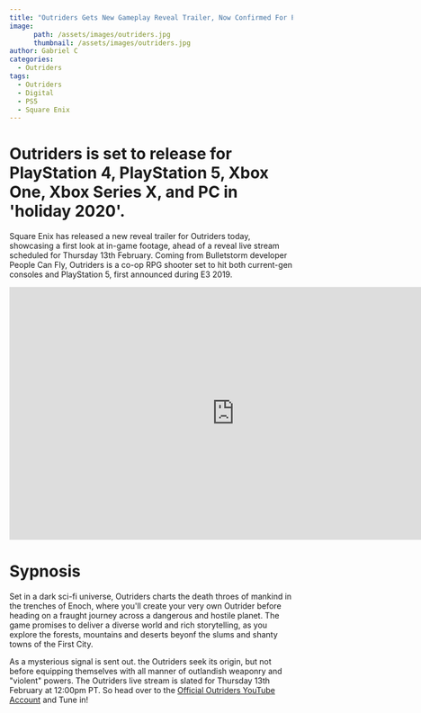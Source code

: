 ```yaml
---
title: "Outriders Gets New Gameplay Reveal Trailer, Now Confirmed For PS5"
image:
      path: /assets/images/outriders.jpg
      thumbnail: /assets/images/outriders.jpg
author: Gabriel C
categories:
  - Outriders
tags:
  - Outriders
  - Digital
  - PS5
  - Square Enix
---
```


# Outriders is set to release for PlayStation 4, PlayStation 5, Xbox One, Xbox Series X, and PC in 'holiday 2020'.

Square Enix has released a new reveal trailer for Outriders today, showcasing a first look at in-game footage, ahead of a reveal live stream scheduled for Thursday 13th February. Coming from Bulletstorm developer People Can Fly, Outriders is a co-op RPG shooter set to hit both current-gen consoles and PlayStation 5, first announced during E3 2019.

<iframe width="800" height="450" src="https://www.youtube.com/embed/kVlzMyPlKek" frameborder="0" allow="accelerometer; autoplay; encrypted-media; gyroscope; picture-in-picture" allowfullscreen></iframe>

# Sypnosis

Set in a dark sci-fi universe, Outriders charts the death throes of mankind in the trenches of Enoch, where you'll create your very own Outrider before heading on a fraught journey across a dangerous and hostile planet. The game promises to deliver a diverse world and rich storytelling, as you explore the forests, mountains and deserts beyonf the slums and shanty towns of the First City.

As a mysterious signal is sent out. the Outriders seek its origin, but not before equipping themselves with all manner of outlandish weaponry and "violent" powers. The Outriders live stream is slated for Thursday 13th February at 12:00pm PT. So head over to the [Official Outriders YouTube Account](https://www.youtube.com/channel/UCyHurXEuoMCfah2bmyRRXZw) and Tune in!
